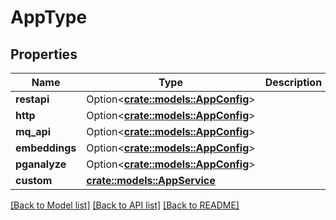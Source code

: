 # AppType

## Properties

Name | Type | Description | Notes
------------ | ------------- | ------------- | -------------
**restapi** | Option<[**crate::models::AppConfig**](AppConfig.md)> |  | 
**http** | Option<[**crate::models::AppConfig**](AppConfig.md)> |  | 
**mq_api** | Option<[**crate::models::AppConfig**](AppConfig.md)> |  | 
**embeddings** | Option<[**crate::models::AppConfig**](AppConfig.md)> |  | 
**pganalyze** | Option<[**crate::models::AppConfig**](AppConfig.md)> |  | 
**custom** | [**crate::models::AppService**](AppService.md) |  | 

[[Back to Model list]](../README.md#documentation-for-models) [[Back to API list]](../README.md#documentation-for-api-endpoints) [[Back to README]](../README.md)


